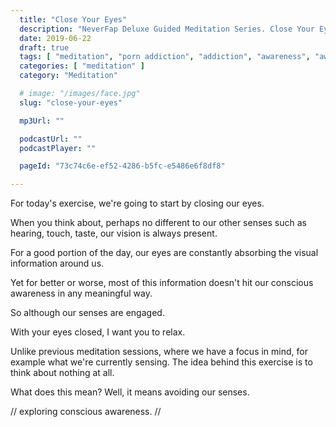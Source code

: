 ```yaml
---
  title: "Close Your Eyes"
  description: "NeverFap Deluxe Guided Meditation Series. Close Your Eyes"
  date: 2019-06-22
  draft: true
  tags: [ "meditation", "porn addiction", "addiction", "awareness", "awareness exercises", "perspective", "nofap", "neverfap", "neverfap deluxe" ]
  categories: [ "meditation" ]
  category: "Meditation"

  # image: "/images/face.jpg"
  slug: "close-your-eyes"

  mp3Url: ""

  podcastUrl: ""
  podcastPlayer: ""

  pageId: "73c74c6e-ef52-4286-b5fc-e5486e6f8df8"

---
```


For today's exercise, we're going to start by closing our eyes.

 When you think about, perhaps no different to our other senses such as hearing, touch, taste, our vision is always present.

 For a good portion of the day, our eyes are constantly absorbing the visual information around us.

 Yet for better or worse, most of this information doesn't hit our conscious awareness in any meaningful way.

 So although our senses are engaged.

 With your eyes closed, I want you to relax.

 Unlike previous meditation sessions, where we have a focus in mind, for example what we're currently sensing. The idea behind this exercise is to think about nothing at all.

 What does this mean? Well, it means avoiding our senses.


 // exploring conscious awareness.
 //